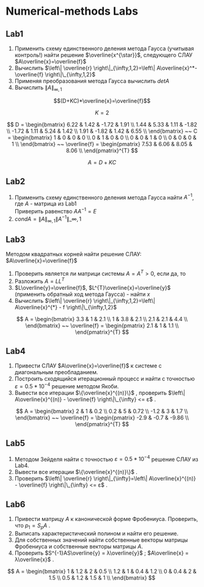 # Numerical-methods Labs

## Lab1

1) Применить схему единственного деления метода Гаусса (учитывая контроль!) найти решение $\overline{x^{\star}}$, следующего СЛАУ $A\overline{x}=\overline{f}$
2) Вычислить $\left\| \overline{r} \right\|_{\infty,1,2}=\left\| A\overline{x}^*-\overline{f} \right\|\_{\infty,1,2}$
3) Применяя преобразования метода Гаусса вычислить $detA$
4) Вычислить $\left\| A \right\|_{\infty,1}$

$$(D+KC)*\overline{x}=\overline{f}$$

$$
K=2
$$

$$
D = \begin{bmatrix}
6.22 & 1.42 & -1.72 & 1.91 \\
1.44 & 5.33 & 1.11 & -1.82 \\
-1.72 & 1.11 & 5.24 & 1.42 \\
1.91 & -1.82 & 1.42 & 6.55 \\
\end{bmatrix}
~~
С = \begin{bmatrix}
1 & 0 & 0 & 0 \\
0 & 1 & 0 & 0 \\
0 & 0 & 1 & 0 \\
0 & 0 & 0 & 1 \\
\end{bmatrix}
~~
\overline{f} = \begin{pmatrix}
7.53 & 6.06 & 8.05 & 8.06 \\
\end{pmatrix}^{T}
$$

$$
A = D+KC
$$

## Lab2

1) Применить схему единственного деления метода Гаусса найти $A^{-1}$, где $A$ - матрица из Lab1  
Приверить равенство $AA^{-1}=E$
2) $condA = \left\| A \right\|_{\infty,1}\left\| A^{-1} \right\|\_{\infty,1}$

## Lab3 

Методом квадратных корней найти решение СЛАУ: $A\overline{x}=\overline{f}$

1) Проверить является ли матрици системы $A=A^{T}>0$, если да, то
2) Разложить $A=LL^{T}$
3) $L\overline{y}=\overline{f}$, $L^{T}\overline{x}=\overline{y}$ (применить обратный ход метода Гаусса) - найти $x$
4) Вычислить $\left\| \overline{r} \right\|_{\infty,1,2}=\left\| A\overline{x}^{*} - f \right\|\_{\infty,1,2}$

$$
A = \begin{bmatrix}
3.3 & 1 & 2.1 \\
1 & 3.8 & 2.1 \\
2.1 & 2.1 & 4.4 \\
\end{bmatrix}
~~
\overline{f} = \begin{pmatrix}
2.1 & 1 & 1.1 \\
\end{pmatrix}^{T}
$$

## Lab4 

1) Привести СЛАУ $A\overline{x}=\overline{f}$ к системе с диагональным преобладанием.   
2) Построить сходящийся итерационный процесс и найти с точностью $ε = 0.5 * 10^{-4}$ решение методом Якоби.  
3) Вывести все итерации  $\{\overline{x}^{(n)}\}$ , проверить  $\left\| A\overline{x}^{(n)} - \overline{f} \right\|\_{\infty} <= ε$ .

$$
A = \begin{bmatrix}
2 & 1 & 0.2 \\
0.2 & 5 & 0.72 \\
-1.2 & 3 & 1.7 \\
\end{bmatrix}
~~
\overline{f} = \begin{pmatrix}
-2.9 & -0.7 & -9.86 \\
\end{pmatrix}^{T}
$$

## Lab5 

1) Методом Зейделя найти с точностью $ε = 0.5 * 10^{-4}$  решение СЛАУ из Lab4.   
2) Вывести все итерации  $\{\overline{x}^{(n)}\}$ .  
3) Проверить $\left\| \overline{r} \right\|_{\infty}=\left\| A\overline{x}^{(n)} - \overline{f} \right\|\_{\infty} <= ε$ . 

## Lab6 

1) Привести матрицу $A$ к канонической форме Фробениуса. Проверить, что $p_{1} = S_{p}A$ .
2) Выписать характеристический полином и найти его решение.
3) Для собственных значений найти собственные векторы матрицы Фробениуса и собственные векторы матрицы $A$.
4) Проверить $S^{-1}AS\overline{y} = λ\overline{y}$ ; $A\overline{x} = λ\overline{x}$ .

$$
A = \begin{bmatrix}
1 & 1.2 & 2 & 0.5 \\
1.2 & 1 & 0.4 & 1.2 \\
0 & 0.4 & 2 & 1.5 \\
0.5 & 1.2 & 1.5 & 1 \\
\end{bmatrix}
$$
